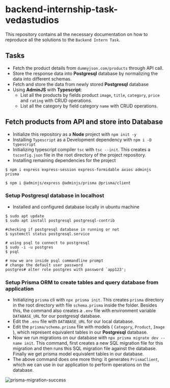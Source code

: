 # backend-internship-task-vedastudios

This repository contains all the necessary documentation on how to reproduce all the solutions to the `Backend Intern Task`.

## Tasks
- Fetch the product details from `dummyjson.com/products` through API call.
- Store the response data into **Postgresql** database by normalizing the data into different schemas.
- Fetch and store the data from newly stored **Postgresql** database
- Using **AdminJS** with **Typescript**:
  - List all the products by fields product `image`, `title`, `category`, `price` and `rating` with CRUD operations.
  - List all the category by field category `name` with CRUD operations.


## Fetch products from API and store into Database

- Initialize this repository as a **Node** project with `npm init -y`
- Installing `Typescript` as a Development dependency with `npm i -D typescript`
- Initializing typescript compiler `tsc` with `tsc --init`. This creates a `tsconfig.json` file in the root directory of the project repository.
- Installing remaining dependencies for the project

```
$ npm i express express-session express-formidable axios adminjs prisma

$ npm i @adminjs/express @adminjs/prisma @prisma/client
```

### Setup Postgresql database in localhost
- Installed and configured database locally in ubuntu machine
```
$ sudo apt update
$ sudo apt install postgresql postgresql-contrib

#checking if postgresql database in running or not
$ systemctl status postgresql.service

# using psql to connect to postgresql
$ sudo -i -u postgres
$ psql

# now we are inside psql commandline prompt
# change the default user password
postgres# alter role postgres with password `app123';
```

### Setup Prisma ORM to create tables and query database from application
- Initializing `prisma` cli with `npx prisma init`. This creates `prisma` directory in the root directory with file `schema.prisma` inside the folder. Besides this, the command also creates a `.env` file with environment variable `DATABASE_URL` for our postgresql database.
- Edit the `.env` file with `DATABASE_URL` for our local database.
- Edit the `prisma/schema.prisma` file with models ( `Category`, `Product`, `Image` ), which represent equivalent tables in our **Postgresql** database.
- Now we run migrations on our database with `npx prisma migrate dev --name init`. This command, first creates a new SQL migration file for this migration and then  runs this SQL migration file against the database. Finally we get prisma model equivalent tables in our database.
- The above command does one more thing: it generates `PrismaClient`, which we can use in our application to perform operations on the database.

![prisma-migration-success]()